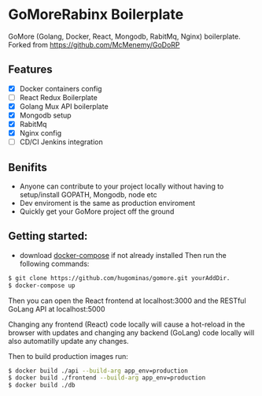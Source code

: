 # GoMoreRabinx Boilerplate
GoMore (Golang, Docker, React, Mongodb, RabitMq, Nginx) boilerplate.
Forked from https://github.com/McMenemy/GoDoRP

## Features
- [x] Docker containers config
- [ ] React Redux Boilerplate
- [x] Golang Mux API boilerplate
- [x] Mongodb setup
- [x] RabitMq
- [x] Nginx config
- [ ] CD/CI Jenkins integration

## Benifits
- Anyone can contribute to your project locally without having to setup/install GOPATH, Mongodb, node etc
- Dev enviroment is the same as production enviroment
- Quickly get your GoMore project off the ground

## Getting started:
* download [docker-compose](https://docs.docker.com/compose/install/) if not already installed
Then run the following commands:

```bash
$ git clone https://github.com/hugominas/gomore.git yourAddDir.
$ docker-compose up
```
Then you can open the React frontend at localhost:3000 and the RESTful GoLang API at localhost:5000

Changing any frontend (React) code locally will cause a hot-reload in the browser with updates and changing any backend (GoLang) code locally will also automatilly update any changes.

Then to build production images run:
```bash
$ docker build ./api --build-arg app_env=production
$ docker build ./frontend --build-arg app_env=production
$ docker build ./db
```
